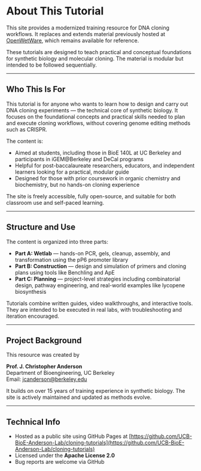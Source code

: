 # About This Tutorial

This site provides a modernized training resource for DNA cloning workflows. It replaces and extends material previously hosted at [OpenWetWare](https://openwetware.org/wiki/Arking:JCAOligoTutorialHome), which remains available for reference.

These tutorials are designed to teach practical and conceptual foundations for synthetic biology and molecular cloning. The material is modular but intended to be followed sequentially.

---

## Who This Is For

This tutorial is for anyone who wants to learn how to design and carry out DNA cloning experiments — the technical core of synthetic biology. It focuses on the foundational concepts and practical skills needed to plan and execute cloning workflows, without covering genome editing methods such as CRISPR.

The content is:

- Aimed at students, including those in BioE 140L at UC Berkeley and participants in iGEM@Berkeley and DeCal programs  
- Helpful for post-baccalaureate researchers, educators, and independent learners looking for a practical, modular guide  
- Designed for those with prior coursework in organic chemistry and biochemistry, but no hands-on cloning experience

The site is freely accessible, fully open-source, and suitable for both classroom use and self-paced learning.

---

## Structure and Use

The content is organized into three parts:

- **Part A: Wetlab** — hands-on PCR, gels, cleanup, assembly, and transformation using the pP6 promoter library
- **Part B: Construction** — design and simulation of primers and cloning plans using tools like Benchling and ApE
- **Part C: Planning** — project-level strategies including combinatorial design, pathway engineering, and real-world examples like lycopene biosynthesis

Tutorials combine written guides, video walkthroughs, and interactive tools. They are intended to be executed in real labs, with troubleshooting and iteration encouraged.

---

## Project Background

This resource was created by  

**Prof. J. Christopher Anderson**  
Department of Bioengineering, UC Berkeley  
Email: jcanderson@berkeley.edu

It builds on over 15 years of training experience in synthetic biology. The site is actively maintained and updated as methods evolve.

---

## Technical Info

- Hosted as a public site using GitHub Pages at [https://github.com/UCB-BioE-Anderson-Lab/cloning-tutorials](https://github.com/UCB-BioE-Anderson-Lab/cloning-tutorials)
- Licensed under the **Apache License 2.0**
- Bug reports are welcome via GitHub
